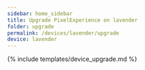 ```yaml
---
sidebar: home_sidebar
title: Upgrade PixelExperience on lavender
folder: upgrade
permalink: /devices/lavender/upgrade
device: lavender
---
```

{% include templates/device_upgrade.md %}
